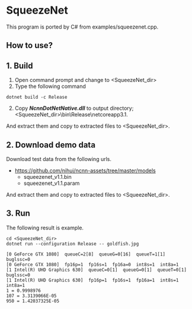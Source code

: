 ﻿# SqueezeNet
  
This program is ported by C# from examples/squeezenet.cpp. 
 
## How to use? 
 
## 1. Build 
 
1. Open command prompt and change to &lt;SqueezeNet_dir&gt; 
1. Type the following command 
```` 
dotnet build -c Release 
```` 
2. Copy ***NcnnDotNetNative.dll*** to output directory; &lt;SqueezeNet_dir&gt;\bin\Release\netcoreapp3.1. 
 
And extract them and copy to extracted files to &lt;SqueezeNet_dir&gt;. 

## 2. Download demo data

Download test data from the following urls.

- https://github.com/nihui/ncnn-assets/tree/master/models
  - squeezenet_v1.1.bin
  - squeezenet_v1.1.param

And extract them and copy to extracted files to &lt;SqueezeNet_dir&gt;.
 
## 3. Run 
 
The following result is example. 
 
```` 
cd <SqueezeNet_dir> 
dotnet run --configuration Release -- goldfish.jpg

[0 GeForce GTX 1080]  queueC=2[8]  queueG=0[16]  queueT=1[1]  buglssc=0
[0 GeForce GTX 1080]  fp16p=1  fp16s=1  fp16a=0  int8s=1  int8a=1
[1 Intel(R) UHD Graphics 630]  queueC=0[1]  queueG=0[1]  queueT=0[1]  buglssc=0
[1 Intel(R) UHD Graphics 630]  fp16p=1  fp16s=1  fp16a=1  int8s=1  int8a=1
1 = 0.9998976
107 = 3.3139066E-05
950 = 1.42037325E-05
````